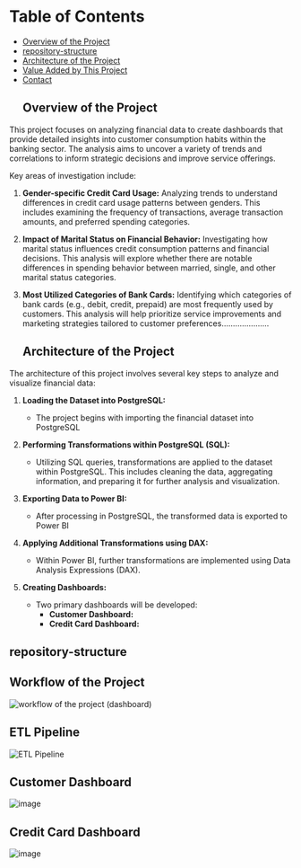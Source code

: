 # Table of Contents

- [Overview of the Project](#overview-of-the-project)
- [repository-structure](#repository-structure)
- [Architecture of the Project](#architecture-of-the-project)
- [Value Added by This Project](#value-added-by-this-project)
- [Contact](#contact)
  ## Overview of the Project

This project focuses on analyzing financial data to create dashboards that provide detailed insights into customer consumption habits within the banking sector. The analysis aims to uncover a variety of trends and correlations to inform strategic decisions and improve service offerings.

Key areas of investigation include:

1. **Gender-specific Credit Card Usage:** Analyzing trends to understand differences in credit card usage patterns between genders. This includes examining the frequency of transactions, average transaction amounts, and preferred spending categories.

2. **Impact of Marital Status on Financial Behavior:** Investigating how marital status influences credit consumption patterns and financial decisions. This analysis will explore whether there are notable differences in spending behavior between married, single, and other marital status categories.

3. **Most Utilized Categories of Bank Cards:** Identifying which categories of bank cards (e.g., debit, credit, prepaid) are most frequently used by customers. This analysis will help prioritize service improvements and marketing strategies tailored to customer preferences.....................
   ## Architecture of the Project

The architecture of this project involves several key steps to analyze and visualize financial data:

1. **Loading the Dataset into PostgreSQL:**
   - The project begins with importing the financial dataset into PostgreSQL

2. **Performing Transformations within PostgreSQL (SQL):**
   - Utilizing SQL queries, transformations are applied to the dataset within PostgreSQL. This includes cleaning the data, aggregating information, and preparing it for further analysis and visualization.

3. **Exporting Data to Power BI:**
   - After processing in PostgreSQL, the transformed data is exported to Power BI

4. **Applying Additional Transformations using DAX:**
   - Within Power BI, further transformations are implemented using Data Analysis Expressions (DAX).

5. **Creating Dashboards:**
   - Two primary dashboards will be developed:
     - **Customer Dashboard:**
     - **Credit Card Dashboard:**
       
## repository-structure

       
## Workflow of the Project 

![workflow of the project (dashboard)](https://github.com/Samiha128/Credit-Card-Financial-Dashboard/assets/120471620/9f5559c8-c066-4c59-b8f0-e7f148ad2b88)

## ETL Pipeline

![ETL Pipeline](https://github.com/Samiha128/Credit-Card-Financial-Dashboard/assets/120471620/d7d3e430-1c75-410e-b18e-d14482ce8b9f)


## Customer Dashboard

![image](https://github.com/Samiha128/Credit-Card-Financial-Dashboard/assets/120471620/fba6418f-c42f-431c-a1a7-e90ac509734f)

## Credit Card Dashboard

![image](https://github.com/Samiha128/Credit-Card-Financial-Dashboard/assets/120471620/74b8f7a5-f8fe-4b37-b561-baa0a290b179)









